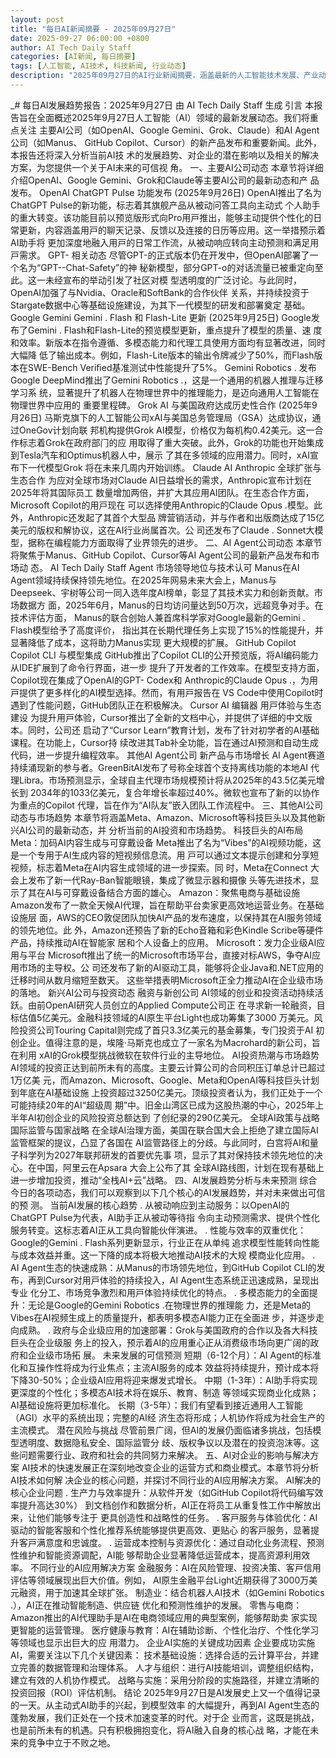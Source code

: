 ```yaml
---
layout: post
title: "每日AI新闻摘要 - 2025年09月27日"
date: 2025-09-27 06:00:00 +0800
author: AI Tech Daily Staff
categories: [AI新闻, 每日摘要]
tags: [人工智能, AI技术, 科技新闻, 行业动态]
description: "2025年09月27日的AI行业新闻摘要，涵盖最新的人工智能技术发展、产业动态和市场趋势。"
---
```


_# 每⽇AI发展趋势报告：2025年9⽉27⽇
由 AI Tech Daily Staff ⽣成
引⾔
本报告旨在全⾯概述2025年9⽉27⽇⼈⼯智能（AI）领域的最新发展动态。我们将重点关注
主要AI公司（如OpenAI、Google Gemini、Grok、Claude）和AI Agent公司（如Manus、
GitHub Copilot、Cursor）的新产品发布和重要新闻。此外，本报告还将深⼊分析当前AI技
术的发展趋势、对企业的潜在影响以及相关的解决⽅案，为您提供⼀个关于AI未来的可信视
⻆。
⼀、主要AI公司动态
本章节将详细介绍OpenAI、Google Gemini、Grok和Claude等主要AI公司的最新动态和产
品发布。
OpenAI
ChatGPT Pulse 功能发布 (2025年9⽉26⽇)
OpenAI推出了名为ChatGPT Pulse的新功能，标志着其旗舰产品从被动问答⼯具向主动式
个⼈助⼿的重⼤转变。该功能⽬前以预览版形式向Pro⽤⼾推出，能够主动提供个性化的⽇
常更新，内容涵盖⽤⼾的聊天记录、反馈以及连接的⽇历等应⽤。这⼀举措预⽰着AI助⼿将
更加深度地融⼊⽤⼾的⽇常⼯作流，从被动响应转向主动预测和满⾜⽤⼾需求。
GPT-  相关动态
尽管GPT- 的正式版本仍在开发中，但OpenAI部署了⼀个名为“GPT- -Chat-Safety”的神
秘新模型，部分GPT- o的对话流量已被重定向⾄此。这⼀未经宣布的举动引发了社区对模
型透明度的⼴泛讨论。与此同时，OpenAI加强了与Nvidia、Oracle和SoftBank的合作伙伴
关系，并持续投资于Stargate数据中⼼等基础设施建设，为其下⼀代模型的研发和部署奠定
基础。
Google Gemini
Gemini  .  Flash 和 Flash-Lite 更新 (2025年9⽉25⽇)
Google发布了Gemini  .  Flash和Flash-Lite的预览模型更新，重点提升了模型的质量、速
度和效率。新版本在指令遵循、多模态能⼒和代理⼯具使⽤⽅⾯均有显著改进，同时⼤幅降
低了输出成本。例如，Flash-Lite版本的输出令牌减少了50%，⽽Flash版本在SWE-Bench
Veriﬁed基准测试中性能提升了5%。
Gemini Robotics  .  发布
Google DeepMind推出了Gemini Robotics  . ，这是⼀个通⽤的机器⼈推理与迁移学习系
统，显著提升了机器⼈在物理世界中的推理能⼒，是迈向通⽤⼈⼯智能在物理世界中应⽤的
重要⾥程碑。
Grok AI
与美国政府达成历史性合作 (2025年9⽉26⽇)
⻢斯克旗下的⼈⼯智能公司xAI与美国总务管理局（GSA）达成协议，通过OneGov计划向联
邦机构提供Grok AI模型，价格仅为每机构0.42美元。这⼀合作标志着Grok在政府部⻔的应
⽤取得了重⼤突破。此外，Grok的功能也开始集成到Tesla汽⻋和Optimus机器⼈中，展⽰
了其在多领域的应⽤潜⼒。同时，xAI宣布下⼀代模型Grok  将在未来⼏周内开始训练。
Claude AI
Anthropic 全球扩张与⽣态合作
为应对全球市场对Claude AI⽇益增⻓的需求，Anthropic宣布计划在2025年将其国际员⼯
数量增加两倍，并扩⼤其应⽤AI团队。在⽣态合作⽅⾯，Microsoft     Copilot的⽤⼾现在
可以选择使⽤Anthropic的Claude Opus  . 模型。此外，Anthropic还发起了其⾸个⼤型品
牌营销活动，并与作者和出版商达成了15亿美元的版权和解协议，这在AI⾏业尚属⾸次。公
司还发布了Claude  .  Sonnet⼤模型，据称在编程能⼒⽅⾯取得了业界领先的进步。
⼆、AI Agent公司动态
本章节将聚焦于Manus、GitHub Copilot、Cursor等AI Agent公司的最新产品发布和市场动
态。
AI Tech Daily Staff Agent
市场领导地位与技术认可
Manus在AI Agent领域持续保持领先地位。在2025年⽹易未来⼤会上，Manus与
Deepseek、宇树等公司⼀同⼊选年度AI榜单，彰显了其技术实⼒和创新贡献。市场数据⽅
⾯，2025年6⽉，Manus的⽇均访问量达到50万次，远超竞争对⼿。在技术评估⽅⾯，
Manus的联合创始⼈兼⾸席科学家对Google最新的Gemini  .  Flash模型给予了⾼度评价，
指出其在⻓期代理任务上实现了15%的性能提升，并显著降低了成本，这将助⼒Manus实现
更⼤规模的扩展。
GitHub Copilot
Copilot CLI 与模型集成
GitHub推出了Copilot CLI的公开预览版，将AI编码能⼒从IDE扩展到了命令⾏界⾯，进⼀步
提升了开发者的⼯作效率。在模型⽀持⽅⾯，Copilot现在集成了OpenAI的GPT-  Codex和
Anthropic的Claude Opus  . ，为⽤⼾提供了更多样化的AI模型选择。然⽽，有⽤⼾报告在
VS Code中使⽤Copilot时遇到了性能问题，GitHub团队正在积极解决。
Cursor AI 编辑器
⽤⼾体验与⽣态建设
为提升⽤⼾体验，Cursor推出了全新的⽂档中⼼，并提供了详细的中⽂版本。同时，公司还
启动了“Cursor Learn”教育计划，发布了针对初学者的AI基础课程。在功能上，Cursor持
续改进其Tab补全功能，旨在通过AI预测和⾃动⽣成代码，进⼀步提升编程效率。
其他AI Agent公司
新产品与市场增⻓
AI Agent赛道持续涌现新的参与者。GreenBitAI发布了号称全球⾸个⽀持离线功能的本地AI
代理Libra。市场预测显⽰，全球⾃主代理市场规模预计将从2025年的43.5亿美元增⻓到
2034年的1033亿美元，复合年增⻓率超过40%。微软也宣布了新的以协作为重点的Copilot
代理，旨在作为“AI队友”嵌⼊团队⼯作流程中。
三、其他AI公司动态与市场趋势
本章节将涵盖Meta、Amazon、Microsoft等科技巨头以及其他新兴AI公司的最新动态，并
分析当前的AI投资和市场趋势。
科技巨头的AI布局
Meta：加码AI内容⽣成与可穿戴设备
Meta推出了名为“Vibes”的AI视频功能，这是⼀个专⽤于AI⽣成内容的短视频信息流。⽤
⼾可以通过⽂本提⽰创建和分享短视频，标志着Meta在AI内容⽣成领域的进⼀步探索。同
时，Meta在Connect     ⼤会上发布了新⼀代Ray-Ban智能眼镜，集成了微显⽰器和摄像
头等先进技术，显⽰了其在AI与可穿戴设备结合⽅⾯的雄⼼。
Amazon：聚焦电商与基础设施
Amazon发布了⼀款全天候AI代理，旨在帮助平台卖家更⾼效地运营业务。在基础设施层
⾯，AWS的CEO敦促团队加快AI产品的发布速度，以保持其在AI服务领域的领先地位。此
外，Amazon还预告了新的Echo⾳箱和彩⾊Kindle Scribe等硬件产品，持续推动AI在智能家
居和个⼈设备上的应⽤。
Microsoft：发⼒企业级AI应⽤与平台
Microsoft推出了统⼀的Microsoft市场平台，直接对标AWS，争夺AI应⽤市场的主导权。公
司还发布了新的AI驱动⼯具，能够将企业Java和.NET应⽤的迁移时间从数⽉缩短⾄数天。
这些举措表明Microsoft正全⼒推动AI在企业级市场的落地。
新兴AI公司与投资动态
融资与新创公司
AI领域的创业和投资活动持续活跃。由前OpenAI研究⼈员创⽴的Applied Compute公司正
在寻求新⼀轮融资，⽬标估值5亿美元。⾦融科技领域的AI原⽣平台Light也成功筹集了3000
万美元。⻛险投资公司Touring Capital则完成了⾸只3.3亿美元的基⾦募集，专⻔投资于AI
初创企业。值得注意的是，埃隆·⻢斯克也成⽴了⼀家名为Macrohard的新公司，旨在利⽤
xAI的Grok模型挑战微软在软件⾏业的主导地位。
AI投资热潮与市场趋势
AI领域的投资正达到前所未有的⾼度。主要云计算公司的合同积压订单总计已超过1万亿美
元，⽽Amazon、Microsoft、Google、Meta和OpenAI等科技巨头计划到年底在AI基础设施
上投资超过3250亿美元。顶级投资者认为，我们正处于⼀个可能持续20年的AI“超级周
期”中。旧⾦⼭湾区已成为这股热潮的中⼼，2025年上半年AI初创企业的⻛险投资总额达到
了创纪录的290亿美元。
全球AI政策与战略
国际监管与国家战略
在全球AI治理⽅⾯，美国在联合国⼤会上拒绝了建⽴国际AI监管框架的提议，凸显了各国在
AI监管路径上的分歧。与此同时，⽩宫将AI和量⼦科学列为2027年联邦研发的⾸要优先事
项，显⽰了其对保持技术领先地位的决⼼。在中国，阿⾥云在Apsara     ⼤会上公布了其
全球AI路线图，计划在现有基础上进⼀步增加投资，推动“全栈AI+云”战略。
四、AI发展趋势分析与未来预测
综合今⽇的各项动态，我们可以观察到以下⼏个核⼼的AI发展趋势，并对未来做出可信的预
测。
当前AI发展的核⼼趋势
 . 从被动响应到主动服务：以OpenAI的ChatGPT Pulse为代表，AI助⼿正从被动等待指
令向主动预测需求、提供个性化服务转变。这标志着AI正从⼯具向智能伙伴演进。
 . 性能与效率的双重优化：Google的Gemini  .  Flash系列更新显⽰，⾏业正在从单纯
追求模型性能转向性能与成本效益并重。这⼀下降的成本将极⼤地推动AI技术的⼤规
模商业化应⽤。
 . AI Agent⽣态的快速成熟：从Manus的市场领先地位，到GitHub Copilot CLI的发
布，再到Cursor对⽤⼾体验的持续投⼊，AI Agent⽣态系统正迅速成熟，呈现出专业
化分⼯、市场竞争激烈和⽤⼾体验持续优化的特点。
 . 多模态能⼒的全⾯提升：⽆论是Google的Gemini Robotics  . 在物理世界的推理能
⼒，还是Meta的Vibes在AI视频⽣成上的质量提升，都表明多模态AI能⼒正在全⾯进
步，并逐步⾛向成熟。
 . 政府与企业级应⽤的加速部署：Grok与美国政府的合作以及各⼤科技巨头在企业级服
务上的投⼊，预⽰着AI的应⽤重⼼正从消费级市场向更⼴阔的政府和企业级市场拓
展。
未来发展的可信预测
短期（6-12个⽉）：AI Agent的标准化和互操作性将成为⾏业焦点；主流AI服务的成本
效益将持续提升，预计成本将下降30-50%；企业级AI应⽤将迎来爆发式增⻓。
中期（1-3年）：AI助⼿将实现更深度的个性化；多模态AI技术将在娱乐、教育、制造
等领域实现商业化成熟；AI基础设施将更加标准化。
⻓期（3-5年）：我们有望看到接近通⽤⼈⼯智能（AGI）⽔平的系统出现；完整的AI经
济⽣态将形成；⼈机协作将成为社会⽣产的主流模式。
潜在⻛险与挑战
尽管前景⼴阔，但AI的发展仍⾯临诸多挑战，包括模型透明度、数据隐私安全、国际监管分
歧、版权争议以及潜在的投资泡沫等。这些问题需要⾏业、政府和社会的共同努⼒来解决。
五、AI对企业的影响与解决⽅案
AI技术的快速发展正在深刻地改变企业的运营⽅式和商业模式。本章节将分析AI技术如何解
决企业的核⼼问题，并探讨不同⾏业的AI应⽤解决⽅案。
AI解决的核⼼企业问题
 . ⽣产⼒与效率提升：从软件开发（如GitHub Copilot将代码编写效率提升⾼达30%）
到⽂档创作和数据分析，AI正在将员⼯从重复性⼯作中解放出来，让他们能够专注于
更具创造性和战略性的任务。
 . 客⼾服务与体验优化：AI驱动的智能客服和个性化推荐系统能够提供更⾼效、更贴⼼
的客⼾服务，显著提升客⼾满意度和忠诚度。
 . 运营成本控制与资源优化：通过⾃动化业务流程、预测性维护和智能资源调配，AI能
够帮助企业显著降低运营成本，提⾼资源利⽤效率。
不同⾏业的AI应⽤解决⽅案
⾦融服务：AI在⻛险管理、投资决策、客⼾信⽤评估等领域展现出巨⼤价值。例如，
AI原⽣⾦融平台Light近期获得了3000万美元融资，⽤于加速其全球扩张。
制造业：结合机器⼈AI技术（如Gemini Robotics  . ），AI正在推动智能制造、供应链
优化和预测性维护的发展。
零售与电商：Amazon推出的AI代理助⼿是AI在电商领域应⽤的典型案例，能够帮助卖
家实现更智能的运营管理。
医疗健康与教育：AI在辅助诊断、个性化治疗、个性化学习等领域也显⽰出巨⼤的应
⽤潜⼒。
企业AI实施的关键成功因素
企业要成功实施AI，需要关注以下⼏个关键因素：
技术基础设施：选择合适的云计算平台，并建⽴完善的数据管理和治理体系。
⼈才与组织：进⾏AI技能培训，调整组织结构，建⽴有效的⼈机协作模式。
战略与实施：采⽤分阶段的实施路径，并建⽴清晰的投资回报（ROI）评估机制。
结论
2025年9⽉27⽇是AI发展史上⼜⼀个值得记录的⼀天。从主动式AI助⼿的兴起，到模型效率
的⼤幅提升，再到AI Agent⽣态的蓬勃发展，我们正处在⼀个技术加速变⾰的时代。对于企
业⽽⾔，这既是挑战，也是前所未有的机遇。只有积极拥抱变化，将AI融⼊⾃⾝的核⼼战
略，才能在未来的竞争中⽴于不败之地。
